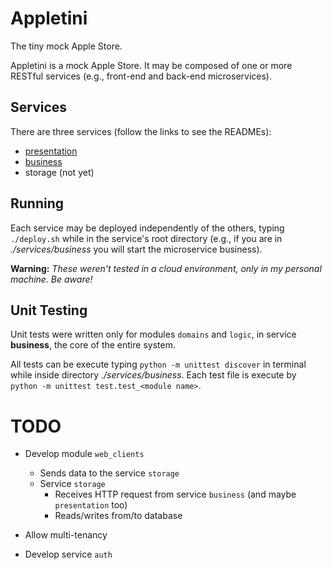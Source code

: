# Appletini

The tiny mock Apple Store.

Appletini is a mock Apple Store. It may be composed of one or more RESTful services (e.g., front-end and back-end microservices).

## Services

There are three services (follow the links to see the READMEs):

- [presentation](./services/presentation/README.md)
- [business](./services/business/README.md)
- storage (not yet)

## Running

Each service may be deployed independently of the others, typing `./deploy.sh` while in the service's root directory (e.g., if you are in *./services/business* you will start the microservice business).

**Warning:** *These weren't tested in a cloud environment, only in my personal machine. Be aware!*

## Unit Testing

Unit tests were written only for modules `domains` and `logic`, in service **business**, the core of the entire system.

All tests can be execute typing `python -m unittest discover` in terminal while inside directory *./services/business*. Each test file is execute by `python -m unittest test.test_<module name>`.

# TODO

- Develop module `web_clients`
    - Sends data to the service `storage`
    - Service `storage`
        - Receives HTTP request from service `business` (and maybe `presentation` too)
        - Reads/writes from/to database

- Allow multi-tenancy

- Develop service `auth`
